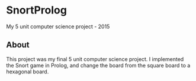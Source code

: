 # SnortProlog
My 5 unit computer science project - 2015 

## About
This project was my final 5 unit computer science project.
I implemented the Snort game in Prolog,
and change the board from the square board to a hexagonal  board.
